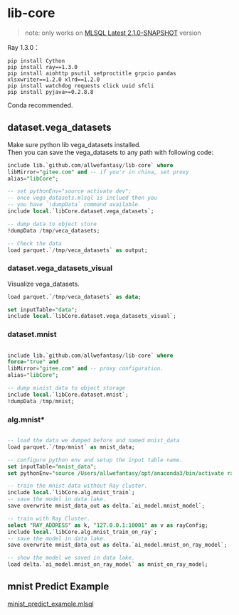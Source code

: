 # lib-core

> note: only works on [MLSQL Latest 2.1.0-SNAPSHOT](http://download.mlsql.tech/2.1.0-SNAPSHOT/) version


Ray 1.3.0：

```
pip install Cython
pip install ray==1.3.0
pip install aiohttp psutil setproctitle grpcio pandas xlsxwriter==1.2.0 xlrd==1.2.0
pip install watchdog requests click uuid sfcli
pip install pyjava>=0.2.8.8
```

Conda recommended.

## dataset.vega_datasets

Make sure python lib vega_datasets installed.  
Then you can save the vega_datasets to any path with
following code:

```sql
include lib.`github.com/allwefantasy/lib-core` where 
libMirror="gitee.com" and -- if you'r in china, set proxy
alias="libCore";

-- set pythonEnv="source activate dev";
-- once vega_datasets.mlsql is inclued then you
-- you have `!dumpData` command available.
include local.`libCore.dataset.vega_datasets`;

-- dump data to object store
!dumpData /tmp/veca_datasets;

-- Check the data
load parquet.`/tmp/veca_datasets` as output;
```

### dataset.vega_datasets_visual

Visualize vega_datasets.

```sql
load parquet.`/tmp/veca_datasets` as data;

set inputTable="data";
include local.`libCore.dataset.vega_datasets_visual`;
```

### dataset.mnist

```sql

include lib.`github.com/allwefantasy/lib-core` where 
force="true" and
libMirror="gitee.com" and -- proxy configuration.
alias="libCore";

-- dump minist data to object storage
include local.`libCore.dataset.mnist`;
!dumpData /tmp/mnist;
```

### alg.mnist*


```sql

-- load the data we dumped before and named mnist_data
load parquet.`/tmp/mnist` as mnist_data;

-- configure python env and setup the input table name.
set inputTable="mnist_data";
set pythonEnv="source /Users/allwefantasy/opt/anaconda3/bin/activate ray1.3.0";

-- train the mnist data without Ray cluster.
include local.`libCore.alg.mnist_train`;
-- save the model in data lake.
save overwrite mnist_data_out as delta.`ai_model.mnist_model`;

-- train with Ray Cluster.
select "RAY_ADDRESS" as k, "127.0.0.1:10001" as v as rayConfig;
include local.`libCore.alg.mnist_train_on_ray`;
-- save the model in data lake.
save overwrite mnist_data_out as delta.`ai_model.mnist_on_ray_model`;

-- show the model we saved in data lake.
load delta.`ai_model.mnist_on_ray_model` as mnist_on_ray_model;
```

## mnist Predict Example 

[minist_predict_example.mlsql](https://github.com/allwefantasy/lib-core/blob/main/alg/minist_predict_example.mlsql)



